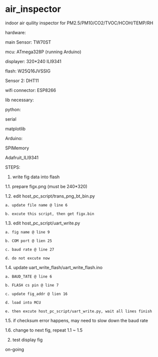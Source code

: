 # air_inspector
indoor air quility inspector for PM2.5/PM10/CO2/TVOC/HCOH/TEMP/RH


hardware:

main Sensor: TW70ST

mcu: ATmega328P (running Arduino)

displayer: 320*240 ILI9341

flash: W25Q16JVSSIG

Sensor 2: DHT11

wifi connector: ESP8266


lib necessary:

python:

  serial
  
  matplotlib
  
Arduino:

  SPIMemory
  
  Adafruit_ILI9341


STEPS:

1. write fig data into flash

  1.1. prepare figx.png (must be 240*320)
  
  1.2. edit host_pc_script/trans_png_bt_bin.py
  
    a. update file name @ line 6
    
    b. excute this script, then get figx.bin
    
  1.3. edit host_pc_script/uart_write.py
  
    a. fig name @ line 9
    
    b. COM port @ lien 25
    
    c. baud rate @ line 27
    
    d. do not excute now
  
  1.4. update uart_write_flash/uart_write_flash.ino
  
    a. BAUD_TATE @ line 6
    
    b. FLASH cs pin @ line 7
    
    c. update fig_addr @ lien 16
    
    d. load into MCU
    
    e. then excute host_pc_script/uart_write.py, wait all lines finish
    
  1.5. if checksum error happens, may need to slow down the baud rate
  
  1.6. change to next fig, repeat 1.1 ~ 1.5
  
2. test display fig

  on-going
  